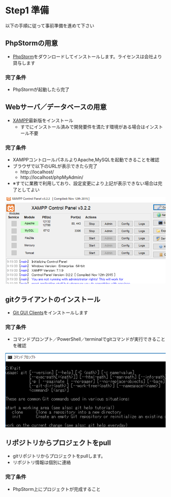 # Step1 準備

以下の手順に従って事前準備を進めて下さい

## PhpStormの用意

* [PhpStorm](https://www.jetbrains.com/phpstorm/download/)をダウンロードしてインストールします。ライセンスは会社より貸与します

### 完了条件

* PhpStormが起動したら完了

## Webサーバ／データベースの用意

* [XAMPP](https://www.apachefriends.org/jp/index.html)最新版をインストール
    * すでにインストール済みで開発要件を満たす環境がある場合はインストール不要

### 完了条件

* XAMPPコントロールパネルよりApache,MySQLを起動できることを確認
* ブラウザで以下のURLが表示できたら完了
    * http://localhost/
    * http://localhost/phpMyAdmin/
* ※すでに業務で利用しており、設定変更により上記が表示できない場合は完了としてよい

![git](https://raw.githubusercontent.com/e2info/e2info-tech-challenge/master/Challenge1/images/step1_xampp.png)

## gitクライアントのインストール

* [Git GUI Clients](https://git-scm.com/download/gui/windows)をインストールします

### 完了条件

* コマンドプロンプト／PowerShell／terminalでgitコマンドが実行できることを確認

![git](https://raw.githubusercontent.com/e2info/e2info-tech-challenge/master/Challenge1/images/step1_gitcuiclient.png)

## リポジトリからプロジェクトをpull

* gitリポジトリからプロジェクトをpullします。
* リポジトリ情報は個別に連絡

### 完了条件

* PhpStorm上にプロジェクトが完成すること

